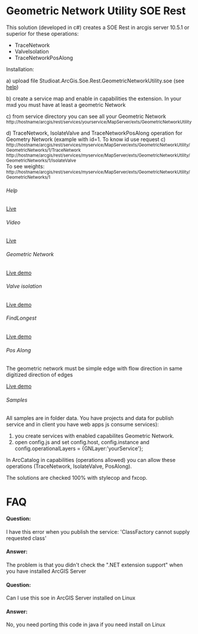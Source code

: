 ﻿# Geometric Network Utility SOE Rest


This solution (developed in c#) creates a SOE Rest in arcgis server 10.5.1 or superior for these operations:

- TraceNetwork 
- ValveIsolation
- TraceNetworkPosAlong

Installation:

a) upload file Studioat.ArcGis.Soe.Rest.GeometricNetworkUtility.soe (see [help](http://resources.arcgis.com/en/help/arcobjects-net/conceptualhelp/0001/000100000nvz000000.htm))

b) create a service map and enable in capabilities the extension. In your mxd you must have at least a geometric Network

c) from service directory you can see all your Geometric Network<br>
   <sub>http://hostname/arcgis/rest/services/yourservice/MapServer/exts/GeometricNetworkUtility </sub>

d) TraceNetwork, IsolateValve and TraceNetworkPosAlong operation for Geometry Network
   (example with id=1. To know id use request c)
   <br>
<sub>http://hostname/arcgis/rest/services/myservice/MapServer/exts/GeometricNetworkUtility/GeometricNetworks/1/TraceNetwork
http://hostname/arcgis/rest/services/myservice/MapServer/exts/GeometricNetworkUtility/GeometricNetworks/1/IsolateValve </sub>
<br>
   To see weights:<br>
<sub>http://hostname/arcgis/rest/services/myservice/MapServer/exts/GeometricNetworkUtility/GeometricNetworks/1 </sub>


###### Help

[Live](http://sit2.sistemigis.it/sit/rest/services/Demo/GeometricNetwork/MapServer/exts/GeometricNetworkUtility/Help)

###### Video

[Live](https://www.youtube.com/watch?v=b3D0G68waL8)

###### Geometric Network

[Live demo](http://sit2.sistemigis.it/js/GeometricNetwork)


###### Valve isolation

[Live demo](http://sit2.sistemigis.it/js/valveisolation/)


###### FindLongest
 
[Live demo](http://sit2.sistemigis.it/js/GeometricNetworkStream)


###### Pos Along

The geometric network must be simple edge with flow direction in same digitized direction of edges

[Live demo](http://sit2.sistemigis.it/js/GeometricNetworkStreamPosAlong)


###### Samples

All samples are in folder data. You have projects and data for publish service and in client you have web apps js consume services):
1) you create services with enabled capabilites Geometric Network.
2) open config.js and set config.host, config.instance and config.operationalLayers = {GNLayer:'yourService'};

In ArcCatalog in capabilities (operations allowed) you can allow these operations (TraceNetwork, IsolateValve, PosAlong).

The solutions are checked 100% with stylecop and fxcop.  


# FAQ
#### Question:
I have this error when you publish the service: 'ClassFactory cannot supply requested class'
#### Answer: 
The problem is that you didn't check the ".NET extension support" when you have installed ArcGIS Server

#### Question: 
Can I use this soe in ArcGIS Server installed on Linux
#### Answer: 
No, you need porting this code in java if you need install on Linux